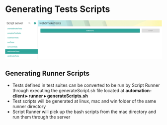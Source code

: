 # Generating Tests Scripts



![](<../.gitbook/assets/image (4).png>)

## Generating Runner Scripts

* Tests defined in test suites can be converted to be run by Script Runner through executing the generateScript.sh file located at **automation-client⁩ ▸ ⁨runner⁩ ▸ generateScripts.sh**
* Test scripts will be generated at linux, mac and win folder of the same runner directory
* Script Runner will pick up the bash scripts from the mac directory and run them through the server&#x20;
